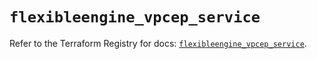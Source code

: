 # `flexibleengine_vpcep_service`

Refer to the Terraform Registry for docs: [`flexibleengine_vpcep_service`](https://registry.terraform.io/providers/flexibleenginecloud/flexibleengine/1.46.0/docs/resources/vpcep_service).

